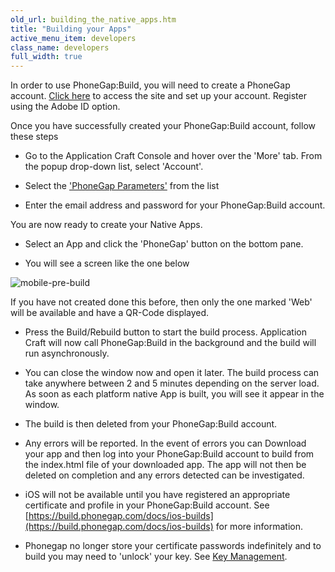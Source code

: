 ```yaml
---
old_url: building_the_native_apps.htm
title: "Building your Apps"
active_menu_item: developers
class_name: developers
full_width: true
---
```



In order to use PhoneGap:Build, you will need to create a PhoneGap account. [Click here](https://build.phonegap.com/) to access the site and set up your account. Register using the Adobe ID option.

Once you have successfully created your PhoneGap:Build account, follow these steps

 - Go to the Application Craft Console and hover over the 'More' tab. From the popup drop-down list, select 'Account'.

 - Select the ['PhoneGap Parameters'](/developers/documentation/product-guide/the-console/console-tabs/more/account-variables/phonegap-parameters) from the list

 - Enter the email address and password for your PhoneGap:Build account.

You are now ready to create your Native Apps.

 - Select an App and click the 'PhoneGap' button on the bottom pane.

 - You will see a screen like the one below

![mobile-pre-build](/img/docs/mobile-pre-build.zoom70.png)

If you have not created done this before, then only the one marked 'Web' will be available and have a QR-Code displayed.

 - Press the Build/Rebuild button to start the build process. Application Craft will now call PhoneGap:Build in the background and the build will run asynchronously.

 - You can close the window now and open it later. The build process can take anywhere between 2 and 5 minutes depending on the server load. As soon as each platform native App is built, you will see it appear in the window.

 - The build is then deleted from your PhoneGap:Build account.

 - Any errors will be reported. In the event of errors you can Download your app and then log into your PhoneGap:Build account to build from the index.html file of your downloaded app. The app will not then be deleted on completion and any errors detected can be investigated.

 - iOS will not be available until you have registered an appropriate certificate and profile in your PhoneGap:Build account. See [https://build.phonegap.com/docs/ios-builds](https://build.phonegap.com/docs/ios-builds) for more information.
 
 - Phonegap no longer store your certificate passwords indefinitely and to build you may need to 'unlock' your key. See [Key Management](/developers/documentation/ac-mobile-build-phonegap/phonegapbuild/key-management/).

